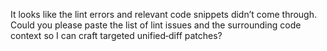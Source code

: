 It looks like the lint errors and relevant code snippets didn’t come through. Could you please paste the list of lint issues and the surrounding code context so I can craft targeted unified‑diff patches?